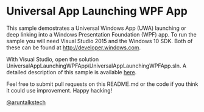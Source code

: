 # Universal App Launching WPF App 

This sample demostrates a Universal Windows App (UWA) launching 
or deep linking into a Windows Presentation Foundation (WPF) app. To run
the sample you will need Visual Studio 2015 and the Windows 10 SDK. Both of these
can be found at <http://developer.windows.com>.

With Visual Studio, open the solution UniversalAppLaunchingWPFApp\UniversalAppLaunchingWPFApp.sln. A detailed
description of this sample is available 
[here](https://aruntalkstech.wordpress.com/2015/08/29/launch-a-wpf-win32-app-from-a-universal-windows-app/).

Feel free to submit pull requests on this README.md or the code if you think it could
use improvement. Happy hacking!

[@aruntalkstech](https://twitter.com/aruntalkstech)
